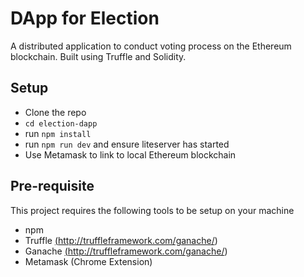 # DApp for Election
A distributed application to conduct voting process on the Ethereum blockchain. Built using Truffle and Solidity.

## Setup
* Clone the repo
* `cd election-dapp`
* run `npm install`
* run `npm run dev` and ensure liteserver has started
* Use Metamask to link to local Ethereum blockchain

## Pre-requisite
This project requires the following tools to be setup on your machine
* npm
* Truffle <a href = "http://truffleframework.com/">(http://truffleframework.com/ganache/)</a>
* Ganache <a href = "http://truffleframework.com/ganache/">(http://truffleframework.com/ganache/)</a>
* Metamask (Chrome Extension)
